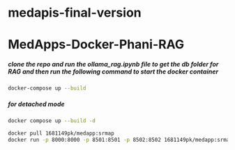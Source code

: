 # medapis-final-version


# MedApps-Docker-Phani-RAG
##### clone the repo and run the ollama_rag.ipynb file to get the db folder for RAG and then run the following command to start the docker container

```bash
docker-compose up --build
```
##### for detached mode
```bash
docker compose up --build -d
```


```bash
docker pull 1681149pk/medapp:srmap
docker run -p 8000:8000 -p 8501:8501 -p 8502:8502 1681149pk/medapp:srmap
```
